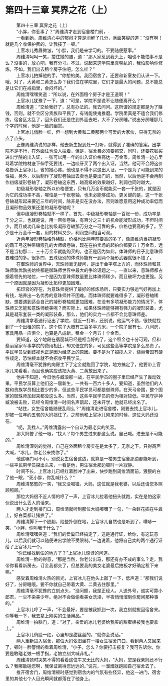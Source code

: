 <h1>第四十三章 冥界之花（上）</h1>
<div id="content">&nbsp&nbsp&nbsp&nbsp&nbsp&nbsp&nbsp&nbsp
 第四十三章 冥界之花（上）
 <br/>&nbsp&nbsp&nbsp&nbsp&nbsp&nbsp&nbsp&nbsp
 “小胖，你惹事了？”周维清才走到宿舍楼门前，.
 <br/>&nbsp&nbsp&nbsp&nbsp&nbsp&nbsp&nbsp&nbsp
 一看到她，周维清心中的郁闷才算是消解了几分，满面笑容的道：“没有啊！就是几个收保护费的，让我揍了一顿。”
 <br/>&nbsp&nbsp&nbsp&nbsp&nbsp&nbsp&nbsp&nbsp
 上官冰儿秀眉微皱，“小胖，我们是来学习的。不要随便惹事。”
 <br/>&nbsp&nbsp&nbsp&nbsp&nbsp&nbsp&nbsp&nbsp
 周维清呵呵一笑，搂住她的腰，道：“那人家惹到我头上，咱也不能怕事不是么？没事的，放心吧，我有分寸。不过，说起来这学院里真够乱的，我怕影响你修炼，不如，我们出去租个房子住吧。怎么样？”
 <br/>&nbsp&nbsp&nbsp&nbsp&nbsp&nbsp&nbsp&nbsp
 上官冰儿拍掉他的手，“你想的美。我回宿舍了，还要和新室友们认识一下。哦，对了，大黄和二黄怎么办？我们住在学院里，它们才是最大的问题，总不能总是让它们在戒指里，会闷坏的。”
 <br/>&nbsp&nbsp&nbsp&nbsp&nbsp&nbsp&nbsp&nbsp
 周维清嘿嘿笑道：“所以说，在外面租个房子才是王道啊！”
 <br/>&nbsp&nbsp&nbsp&nbsp&nbsp&nbsp&nbsp&nbsp
 上官冰儿犹豫了一下，道：“可是，学院不是说不让随便离开么？”
 <br/>&nbsp&nbsp&nbsp&nbsp&nbsp&nbsp&nbsp&nbsp
 周维清道：“交给我好了，总有办法的。我去问问。这所谓的规定都是为了赚钱，否则，就不会区分贵族和平民了，有钱能使鬼推磨。学院里真是不适合我们修炼，宿舍区太乱了，回头我们还是住到外面去吧，大不了分房睡。”说出分房睡那几个字的时候，他是一脸的幽怨。
 <br/>&nbsp&nbsp&nbsp&nbsp&nbsp&nbsp&nbsp&nbsp
 上官冰儿俏脸一红，但一想到大黄和二黄那两个可爱的大家伙，只得无奈的点了点头。
 <br/>&nbsp&nbsp&nbsp&nbsp&nbsp&nbsp&nbsp&nbsp
 正像周维清说的那样，他去新生报到处一打听，就得到了准确的答案。出学院不是不行，在外面住也没人拦着，但是，宿舍费必须要照交，同时，还要花钱买进出学院的出入证，一张可以用一年的出入证价格高达一万金币。周维清一边心里骂着学院棺材底下伸手死要钱，一边咬牙买了两个出入证，当然，他可不会将这价格告诉上官冰儿，省的她心疼。他也是不得不买这出入证，一个是为了可能到来的性福，另外，以后制作了凝形卷轴出去卖也是要出门的，当然，以后他是不会再制作初级凝形卷轴了，凝形卷轴这东西，越高级的效果越好，利润也同时越大。
 <br/>&nbsp&nbsp&nbsp&nbsp&nbsp&nbsp&nbsp&nbsp
 初级凝形卷轴之所以价格便宜，只有几万金币就能买一套一千张的，就是因为它的成功率不高，哪怕是一千张卷轴，也未必能够成功，更关键的是，这一千张卷轴凝形起来要近三年的时间，除非是实在没办法，否则谁愿意用这种成功率低而且凝形物品效果还差的凝形卷轴呢？
 <br/>&nbsp&nbsp&nbsp&nbsp&nbsp&nbsp&nbsp&nbsp
 但中级凝形卷轴就不一样了，首先，中级凝形卷轴是一百张一份，成功率是千分之三，也就是说，用一百张卷轴，有百分之三十的机会能凝形成功，不但时间少，而且成功几率也比初级凝形卷轴那万分之一可靠的多，价格也要高的多了。至少是十万金币一套，用的材料又少，利润空间相当可观。
 <br/>&nbsp&nbsp&nbsp&nbsp&nbsp&nbsp&nbsp&nbsp
 近两年凝形卷轴格外稀缺，价格也比两年前要高的多了，像周维清当初凝形的霸王弓这种带镶嵌孔的大师级卷轴，现在在拍卖场的起拍价都要五十万金币，远不是当初那二、三十万金币就能购买的。也正是因为如此，体珠师的日子比意珠师要难过的多。很多四、五珠级别的体珠师能有一到两个凝形武器就很不错了。
 <br/>&nbsp&nbsp&nbsp&nbsp&nbsp&nbsp&nbsp&nbsp
 在御珠师的世界中，天珠师毫无疑问，是出于金字塔上方的，而体珠师和意珠师孰优孰劣始终都是御珠师世界中最大的争论话题之一。一直以来，意珠师都占据着领先的地位，一个是因为意珠师数量要比体珠师稀少，而且破坏力也更强。另一个原因就是因为凝形比拓印更加困难。
 <br/>&nbsp&nbsp&nbsp&nbsp&nbsp&nbsp&nbsp&nbsp
 拓印宫的存在，为意珠师提供了最好的修炼场所，只要实力够运气好再加上有钱，培养出一名优秀的意珠师并不困难。而体珠师就要难得多了，凝形卷轴稀缺，想要遇到适合自己的凝形卷轴就更加困难，在没有多项凝形能力的情况下，体珠师又怎能和意珠师媲美呢？而实际上，如果体珠师能够拥有强力的凝形装备，尤其是凝形套装一类的凝形装备，那么，他们的实力一点都不会比意珠师差。
 <br/>&nbsp&nbsp&nbsp&nbsp&nbsp&nbsp&nbsp&nbsp
 周维清拿着通行证出了学院，就近一打听，还别说，他运气不错，很快就找到了一个出租的院子。这个院子大概有三百多平方米，一个院子里有七、八间房，家具用品一应俱全，也算是八成新。租金一个月五十个金币。
 <br/>&nbsp&nbsp&nbsp&nbsp&nbsp&nbsp&nbsp&nbsp
 要知道，这个地段在翡丽城已经是相当好的了，这个租金也十分可观，但和翡丽皇家军事学院的费用相比，却又便宜的多，可见这些高等学院是多么昂贵了。平民学员受到歧视也正是因为经济上的原因。要不是为了招揽人才，翡丽帝国有硬性规定，恐怕根本就不会招收平民学员。
 <br/>&nbsp&nbsp&nbsp&nbsp&nbsp&nbsp&nbsp&nbsp
 周维清毫不犹豫的向房主下了定金就跑回了学院，地方搞定了，他要带上官冰儿来看看，而且也确实应该把大黄、二黄放出来了。
 <br/>&nbsp&nbsp&nbsp&nbsp&nbsp&nbsp&nbsp&nbsp
 他并不知道，今日他与臧浪那一战，在平民学员的圈子里已经产生了轰动效果。平民学员算上他们这一届新生，一共有一百六十多人，要知道，虽然他们的人数和贵族学员相比要少的多，但这些平民学员可都是御珠师。在天弓帝国，整个国家的御珠师加起来都没这么多。当然，这些平民学员的修为相对较低。平民守护神臧浪被击败，已经令周维清一时间名声鹊起，还未开学，他就已经出名了。
 <br/>&nbsp&nbsp&nbsp&nbsp&nbsp&nbsp&nbsp&nbsp
 “站住，女生宿舍能随便乱闯么？”周维清走进宿舍楼，刚要去找上官冰儿，却被一位年约五旬的大妈挡住了。之前他和上官冰儿刚来的时候，这位大妈还没在。
 <br/>&nbsp&nbsp&nbsp&nbsp&nbsp&nbsp&nbsp&nbsp
 “呃，我找人。”周维清露出一个自认为最老实的笑容。
 <br/>&nbsp&nbsp&nbsp&nbsp&nbsp&nbsp&nbsp&nbsp
 那大妈瞥了他一眼，“找人？每个男生过来都这么说。自己喊。进去是不可能的。”
 <br/>&nbsp&nbsp&nbsp&nbsp&nbsp&nbsp&nbsp&nbsp
 周维清深刻的觉得，自己在外面租个房实在是太多了，无奈之下，只得高声大喊，“冰儿，你老公来找你了。”
 <br/>&nbsp&nbsp&nbsp&nbsp&nbsp&nbsp&nbsp&nbsp
 他这嗓门可不小，别说女生宿舍这边，就算是一楼男生宿舍那边都能听到，一些平民男学员探出头来，一看是他，男生宿舍那边顿时一片寂静。
 <br/>&nbsp&nbsp&nbsp&nbsp&nbsp&nbsp&nbsp&nbsp
 时间不长，上官冰儿已经红着脸冲了出来，快步跑到周维清面前，狠狠的白了他一眼，“死小胖，你乱喊什么？”
 <br/>&nbsp&nbsp&nbsp&nbsp&nbsp&nbsp&nbsp&nbsp
 周维清憨憨的一笑，“我又没喊错。大妈，这位就是我老婆，以后还请您多照顾照顾。”
 <br/>&nbsp&nbsp&nbsp&nbsp&nbsp&nbsp&nbsp&nbsp
 那位大妈很不近人情的哼了一声，上官冰儿拉着他扭头就跑，实在是怕这家伙说出什么丢人的话来。
 <br/>&nbsp&nbsp&nbsp&nbsp&nbsp&nbsp&nbsp&nbsp
 两人才走到楼门口，周维清就听到那位大妈嘟囔了一句，“一朵鲜花插在牛粪上，好白菜都让猪拱了。”
 <br/>&nbsp&nbsp&nbsp&nbsp&nbsp&nbsp&nbsp&nbsp
 周维清脚下一个趔趄，险些扑倒在地，上官冰儿自然也是听到了，噗哧一笑，“小胖，你叫我干什么？”
 <br/>&nbsp&nbsp&nbsp&nbsp&nbsp&nbsp&nbsp&nbsp
 周维清嘿嘿笑道：“我们的爱巢已经搞定了，这是通行证，给你，有这玩意儿，以后我们就可以随便进出学院不受限制。”一边说着，他将自己卖的两个通行证给了上官冰儿一个。
 <br/>&nbsp&nbsp&nbsp&nbsp&nbsp&nbsp&nbsp&nbsp
 “你已经找到住的地方了？”上官冰儿惊讶的问道。
 <br/>&nbsp&nbsp&nbsp&nbsp&nbsp&nbsp&nbsp&nbsp
 周维清一脸的得意，“那是当然，你老公出马，那还有办不成的事么？走，我带你看看新房去，订金我都交了，但总要我的美女老婆最后拍板才好确定租下来嘛。”
 <br/>&nbsp&nbsp&nbsp&nbsp&nbsp&nbsp&nbsp&nbsp
 感受着周维清火热的目光，上官冰儿在他头上敲了一下，低声道：“那我们说好了，分房睡哦。要不你就自己带着大黄、二黄去住那里。”
 <br/>&nbsp&nbsp&nbsp&nbsp&nbsp&nbsp&nbsp&nbsp
 周维清毫不犹豫的立刻点头，“没问题，我是正经人。人送外号，诚实可靠小郎君，一尘不染美少年。绝对不会做偷看美女洗澡，半夜悄悄溜到你房间那种事的。”
 <br/>&nbsp&nbsp&nbsp&nbsp&nbsp&nbsp&nbsp&nbsp
 上官冰儿哼了一声，“不会最好，要是被我抓到一次，我立刻就搬回宿舍来。你等我一下，我去拿上刚买的生活用品。”
 <br/>&nbsp&nbsp&nbsp&nbsp&nbsp&nbsp&nbsp&nbsp
 周维清一拍脑门，道：“对了，亲爱的冰儿老婆给我买的甜蜜棉被我也要拿上。”
 <br/>&nbsp&nbsp&nbsp&nbsp&nbsp&nbsp&nbsp&nbsp
 上官冰儿俏脸一红，心里却是甜丝丝的，“就你会说话。”
 <br/>&nbsp&nbsp&nbsp&nbsp&nbsp&nbsp&nbsp&nbsp
 两人重新进入宿舍，那位大妈依旧坐在一楼女生宿舍门口，看到两人又回来了，顿时一脸警惕的看着周维清，“小子，怎么？你要打击报复？我可告诉你，你要是敢碰老娘一根手指，老娘立刻大喊非礼。”
 <br/>&nbsp&nbsp&nbsp&nbsp&nbsp&nbsp&nbsp&nbsp
 周维清顿时哭笑不得的看着这位牛叉无比的大妈，“大妈，您是我亲妈还不行么？我哪敢碰您啊，我保证离得您远远的。”说完，一溜烟就跑回自己宿舍去了。
 <br/>&nbsp&nbsp&nbsp&nbsp&nbsp&nbsp&nbsp&nbsp
 推开宿舍门，周维清顿时感觉到宿舍内的气氛有些怪异，他这一进门，宿舍里的其他七个人目光瞬间就都落在了他身上。
 <br/>&nbsp&nbsp&nbsp&nbsp&nbsp&nbsp&nbsp&nbsp
 <br/>&nbsp&nbsp&nbsp&nbsp&nbsp&nbsp&nbsp&nbsp
</div>
